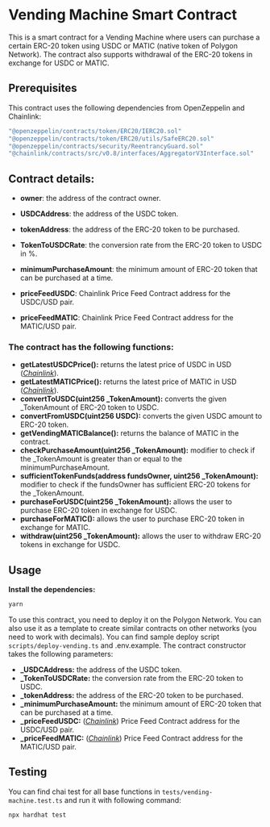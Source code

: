 # Vending Machine Smart Contract
This is a smart contract for a Vending Machine where users can purchase a certain ERC-20 token using USDC or MATIC (native token of Polygon Network). The contract also supports withdrawal of the ERC-20 tokens in exchange for USDC or MATIC. 

## Prerequisites
This contract uses the following dependencies from OpenZeppelin and Chainlink:

```typescript
"@openzeppelin/contracts/token/ERC20/IERC20.sol"
"@openzeppelin/contracts/token/ERC20/utils/SafeERC20.sol"
"@openzeppelin/contracts/security/ReentrancyGuard.sol"
"@chainlink/contracts/src/v0.8/interfaces/AggregatorV3Interface.sol"
```

## Contract details:

* **owner**: the address of the contract owner.

* **USDCAddress**: the address of the USDC token.

* **tokenAddress**: the address of the ERC-20 token to be purchased.

* **TokenToUSDCRate**: the conversion rate from the ERC-20 token to USDC in %.

* **minimumPurchaseAmount**: the minimum amount of ERC-20 token that can be purchased at a time.

* **priceFeedUSDC**: Chainlink Price Feed Contract address for the USDC/USD pair.

* **priceFeedMATIC**: Chainlink Price Feed Contract address for the MATIC/USD pair.

### The contract has the following functions:

* **getLatestUSDCPrice():** returns the latest price of USDC in USD ([_Chainlink_](https://docs.chain.link/data-feeds/price-feeds/addresses)).
* **getLatestMATICPrice():** returns the latest price of MATIC in USD ([_Chainlink_](https://docs.chain.link/data-feeds/price-feeds/addresses)).
* **convertToUSDC(uint256 _TokenAmount):** converts the given _TokenAmount of ERC-20 token to USDC.
* **convertFromUSDC(uint256 USDC):** converts the given USDC amount to ERC-20 token.
* **getVendingMATICBalance():** returns the balance of MATIC in the contract.
* **checkPurchaseAmount(uint256 _TokenAmount):** modifier to check if the _TokenAmount is greater than or equal to the minimumPurchaseAmount.
* **sufficientTokenFunds(address fundsOwner, uint256 _TokenAmount):** modifier to check if the fundsOwner has sufficient ERC-20 tokens for the _TokenAmount.
* **purchaseForUSDC(uint256 _TokenAmount):** allows the user to purchase ERC-20 token in exchange for USDC.
* **purchaseForMATIC():** allows the user to purchase ERC-20 token in exchange for MATIC.
* **withdraw(uint256 _TokenAmount):** allows the user to withdraw ERC-20 tokens in exchange for USDC.

## Usage

**Install the dependencies:**
```typescript
yarn
```

To use this contract, you need to deploy it on the Polygon Network. You can also use it as a template to create similar contracts on other networks (you need to work with decimals). 
You can find sample deploy script ```scripts/deploy-vending.ts``` and .env.example. The contract constructor takes the following parameters:

* **_USDCAddress:** the address of the USDC token.
* **_TokenToUSDCRate:** the conversion rate from the ERC-20 token to USDC.
* **_tokenAddress:** the address of the ERC-20 token to be purchased.
* **_minimumPurchaseAmount:** the minimum amount of ERC-20 token that can be purchased at a time.
* **_priceFeedUSDC:** ([_Chainlink_](https://docs.chain.link/data-feeds/price-feeds/addresses)) Price Feed Contract address for the USDC/USD pair.
* **_priceFeedMATIC:** ([_Chainlink_](https://docs.chain.link/data-feeds/price-feeds/addresses)) Price Feed Contract address for the MATIC/USD pair.

## Testing
You can find chai test for all base functions in ```tests/vending-machine.test.ts``` and run it with following command:
```typescript
npx hardhat test
```
